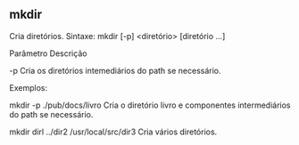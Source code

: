 ## mkdir

Cria diretórios.
Sintaxe: mkdir [-p] <diretório> [diretório ...]

Parâmetro Descrição

 

-p Cria os diretórios intemediários do path se
necessário.

Exemplos:

mkdir -p ./pub/docs/livro
Cria o diretório livro e componentes intermediários do path se
necessário.

mkdir dirl ../dir2 /usr/local/src/dir3
Cria vários diretórios.


